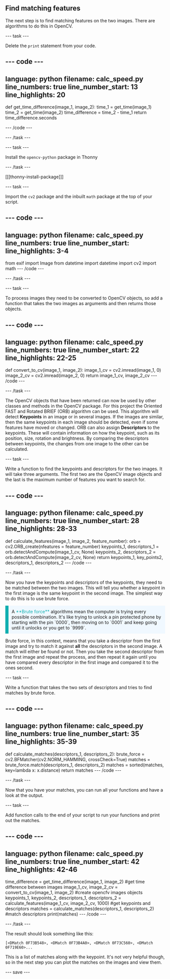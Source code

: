 ## Find matching features

The next step is to find matching features on the two images. There are algorithms to do this in OpenCV.

--- task ---

Delete the `print` statement from your code.

--- code ---
---
language: python
filename: calc_speed.py
line_numbers: true
line_number_start: 13
line_highlights: 20
---
def get_time_difference(image_1, image_2):
    time_1 = get_time(image_1)
    time_2 = get_time(image_2)
    time_difference = time_2 - time_1
    return time_difference.seconds



--- /code ---

--- /task ---

--- task ---

Install the `opencv-python` package in Thonny

--- /task ---

[[[thonny-install-package]]]

--- task ---

Import the `cv2` package and the inbuilt `math` package at the top of your script.

--- code ---
---
language: python
filename: calc_speed.py
line_numbers: true
line_number_start: 
line_highlights: 3-4
---
from exif import Image
from datetime import datetime
import cv2
import math
--- /code ---

--- /task ---

--- task ---

To process images they need to be converted to OpenCV objects, so add a function that takes the two images as arguments and then returns those objects.

--- code ---
---
language: python
filename: calc_speed.py
line_numbers: true
line_number_start: 22
line_highlights: 22-25
---
def convert_to_cv(image_1, image_2):
    image_1_cv = cv2.imread(image_1, 0)
    image_2_cv = cv2.imread(image_2, 0)
    return image_1_cv, image_2_cv
--- /code ---

--- /task ---

The OpenCV objects that have been returned can now be used by other classes and methods in the OpenCV package. For this project the Oriented FAST and Rotated BRIEF (ORB) algorithm can be used. This algorithm will detect **Keypoints** in an image or in several images. If the images are similar, then the same keypoints in each image should be detected, even if some features have moved or changed. ORB can also assign **Descriptors** to the keypoints. These will contain information on how the keypoint, such as its position, size, rotation and brightness. By comparing the descriptors between keypoints, the changes from one image to the other can be calculated.

--- task ---

Write a function to find the keypoints and descriptors for the two images. It will take three arguments. The first two are the OpenCV image objects and the last is the maximum number of features you want to search for.

--- code ---
---
language: python
filename: calc_speed.py
line_numbers: true
line_number_start: 28
line_highlights: 28-33
---
def calculate_features(image_1, image_2, feature_number):
    orb = cv2.ORB_create(nfeatures = feature_number)
    keypoints_1, descriptors_1 = orb.detectAndCompute(image_1_cv, None)
    keypoints_2, descriptors_2 = orb.detectAndCompute(image_2_cv, None)
    return keypoints_1, key_points2, descriptors_1, descriptors_2
--- /code ---

--- /task ---

Now you have the keypoints and descriptors of the keypoints, they need to be matched between the two images. This will tell you whether a keypoint in the first image is the same keypoint in the second image. The simplest way to do this is to use brute force.

<p style="border-left: solid; border-width:10px; border-color: #0faeb0; background-color: aliceblue; padding: 10px;">
A <span style="color: #0faeb0">**Brute force**</span> algorithms mean the computer is trying every possible combination. It's like trying to unlock a pin protected phone by starting with the pin `0000`, then moving on to `0001` and keep going until it unlocks or you get to `9999`.
</p>

Brute force, in this context, means that you take a descriptor from the first image and try to match it against **all** the descriptors in the second image. A match will either be found or not. Then you take the second descriptor from the first image and repeat the process, and then repeat it again until you have compared every descriptor in the first image and compared it to the ones second.

--- task ---

Write a function that takes the two sets of descriptors and tries to find matches by brute force.

--- code ---
---
language: python
filename: calc_speed.py
line_numbers: true
line_number_start: 35
line_highlights: 35-39
---
def calculate_matches(descriptors_1, descriptors_2):
    brute_force = cv2.BFMatcher(cv2.NORM_HAMMING, crossCheck=True)
    matches = brute_force.match(descriptors_1, descriptors_2)
    matches = sorted(matches, key=lambda x: x.distance)
    return matches
--- /code ---

--- /task ---

Now that you have your matches, you can run all your functions and have a look at the output.

--- task ---

Add function calls to the end of your script to run your functions and print out the matches.

--- code ---
---
language: python
filename: calc_speed.py
line_numbers: true
line_number_start: 42
line_highlights: 42-46
---
time_difference = get_time_difference(image_1, image_2) #get time difference between images
image_1_cv, image_2_cv = convert_to_cv(image_1, image_2) #create opencfv images objects
keypoints_1, keypoints_2, descriptors_1, descriptors_2 = calculate_features(image_1_cv, image_2_cv, 1000) #get keypoints and descriptors
matches = calculate_matches(descriptors_1, descriptors_2) #match descriptors
print(matches)
--- /code ---

--- /task ---

The result should look something like this:

```
[<DMatch 0F73B548>, <DMatch 0F73B4A0>, <DMatch 0F73C560>, <DMatch 0F719E60>...
```

This is a list of matches along with the keypoint. It's not very helpful though, so in the next step you can plot the matches on the images and view them.

--- save ---